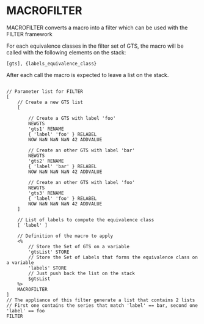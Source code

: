 # MACROFILTER

MACROFILTER converts a macro into a filter which can be used with the FILTER framework

For each equivalence classes in the filter set of GTS, the macro will be called with the following elements on the stack:
```
[gts], {labels_equivalence_class}
```
After each call the macro is expected to leave a list on the stack.

~~~

// Parameter list for FILTER
[
    // Create a new GTS list
    [
    
        // Create a GTS with label 'foo'
        NEWGTS
        'gts1' RENAME
        { 'label' 'foo' } RELABEL
        NOW NaN NaN NaN 42 ADDVALUE
        
        // Create an other GTS with label 'bar'
        NEWGTS
        'gts2' RENAME
        { 'label' 'bar' } RELABEL
        NOW NaN NaN NaN 42 ADDVALUE
        
        // Create an other GTS with label 'foo'
        NEWGTS
        'gts3' RENAME
        { 'label' 'foo' } RELABEL
        NOW NaN NaN NaN 42 ADDVALUE
    ]
    
    // List of labels to compute the equivalence class
    [ 'label' ] 
    
    // Definition of the macro to apply
    <%
        // Store the Set of GTS on a variable
        'gtsList' STORE
        // Store the Set of Labels that forms the equivalence class on a variable
        'labels' STORE
        // Just push back the list on the stack
        $gtsList
    %>
    MACROFILTER
]
// The appliance of this filter generate a list that contains 2 lists
// First one contains the series that match 'label' == bar, second one 'label' == foo
FILTER
